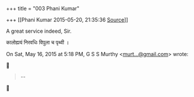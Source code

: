 +++
title = "003 Phani Kumar"

+++
[[Phani Kumar	2015-05-20, 21:35:36 [Source](https://groups.google.com/g/samskrita/c/aCyS8kbs7KE)]]



A great service indeed, Sir.

  

  

  

कालोह्ययं निरवधिः विपुला च पृथ्वी ।  

  

On Sat, May 16, 2015 at 5:18 PM, G S S Murthy \<[murt...@gmail.com]()\> wrote:  



> --  



